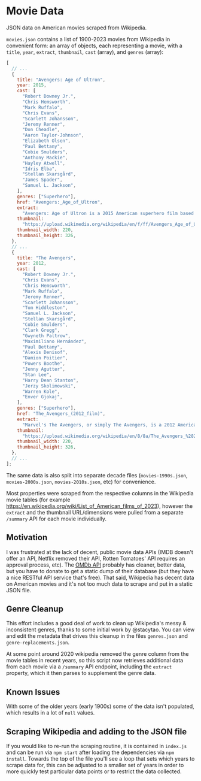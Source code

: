 # Movie Data

JSON data on American movies scraped from Wikipedia.

`movies.json` contains a list of 1900-2023 movies from Wikipedia in convenient form: an array of objects, each representing a movie, with a `title`, `year`, `extract`, `thumbnail`, `cast` (array), and `genres` (array):

```javascript
[
  // ...
  {
    title: "Avengers: Age of Ultron",
    year: 2015,
    cast: [
      "Robert Downey Jr.",
      "Chris Hemsworth",
      "Mark Ruffalo",
      "Chris Evans",
      "Scarlett Johansson",
      "Jeremy Renner",
      "Don Cheadle",
      "Aaron Taylor-Johnson",
      "Elizabeth Olsen",
      "Paul Bettany",
      "Cobie Smulders",
      "Anthony Mackie",
      "Hayley Atwell",
      "Idris Elba",
      "Stellan Skarsgård",
      "James Spader",
      "Samuel L. Jackson",
    ],
    genres: ["Superhero"],
    href: "Avengers:_Age_of_Ultron",
    extract:
      "Avengers: Age of Ultron is a 2015 American superhero film based on the Marvel Comics superhero team the Avengers. Produced by Marvel Studios and distributed by Walt Disney Studios Motion Pictures, it is the sequel to The Avengers (2012) and the 11th film in the Marvel Cinematic Universe (MCU). Written and directed by Joss Whedon, the film features an ensemble cast including Robert Downey Jr., Chris Hemsworth, Mark Ruffalo, Chris Evans, Scarlett Johansson, Jeremy Renner, Don Cheadle, Aaron Taylor-Johnson, Elizabeth Olsen, Paul Bettany, Cobie Smulders, Anthony Mackie, Hayley Atwell, Idris Elba, Linda Cardellini, Stellan Skarsgård, James Spader, and Samuel L. Jackson. In the film, the Avengers fight Ultron (Spader)—an artificial intelligence created by Tony Stark (Downey) and Bruce Banner (Ruffalo) who plans to bring about world peace by causing human extinction.",
    thumbnail:
      "https://upload.wikimedia.org/wikipedia/en/f/ff/Avengers_Age_of_Ultron_poster.jpg",
    thumbnail_width: 220,
    thumbnail_height: 326,
  },
  // ...
  {
    title: "The Avengers",
    year: 2012,
    cast: [
      "Robert Downey Jr.",
      "Chris Evans",
      "Chris Hemsworth",
      "Mark Ruffalo",
      "Jeremy Renner",
      "Scarlett Johansson",
      "Tom Hiddleston",
      "Samuel L. Jackson",
      "Stellan Skarsgård",
      "Cobie Smulders",
      "Clark Gregg",
      "Gwyneth Paltrow",
      "Maximiliano Hernández",
      "Paul Bettany",
      "Alexis Denisof",
      "Damion Poitier",
      "Powers Boothe",
      "Jenny Agutter",
      "Stan Lee",
      "Harry Dean Stanton",
      "Jerzy Skolimowski",
      "Warren Kole",
      "Enver Gjokaj",
    ],
    genres: ["Superhero"],
    href: "The_Avengers_(2012_film)",
    extract:
      "Marvel's The Avengers, or simply The Avengers, is a 2012 American superhero film based on the Marvel Comics superhero team of the same name. Produced by Marvel Studios and distributed by Walt Disney Studios Motion Pictures, it is the sixth film in the Marvel Cinematic Universe (MCU). Written and directed by Joss Whedon, the film features an ensemble cast including Robert Downey Jr., Chris Evans, Mark Ruffalo, Chris Hemsworth, Scarlett Johansson, and Jeremy Renner as the Avengers, alongside Tom Hiddleston, Stellan Skarsgård, and Samuel L. Jackson. In the film, Nick Fury and the spy agency S.H.I.E.L.D. recruit Tony Stark, Steve Rogers, Bruce Banner, Thor, Natasha Romanoff, and Clint Barton to form a team capable of stopping Thor's brother Loki from subjugating Earth.",
    thumbnail:
      "https://upload.wikimedia.org/wikipedia/en/8/8a/The_Avengers_%282012_film%29_poster.jpg",
    thumbnail_width: 220,
    thumbnail_height: 326,
  },
  // ...
];
```

The same data is also split into separate decade files (`movies-1990s.json`, `movies-2000s.json`, `movies-2010s.json`, etc) for convenience.

Most properties were scraped from the respective columns in the Wikipedia movie tables (for example https://en.wikipedia.org/wiki/List_of_American_films_of_2023), however the `extract` and the thumbnail URL/dimensions were pulled from a separate `/summary` API for each movie individually.

## Motivation

I was frustrated at the lack of decent, public movie data APIs (IMDB doesn't offer an API, Netflix removed their API, Rotten Tomatoes' API requires an approval process, etc). The [OMDb API](http://www.omdbapi.com/) probably has cleaner, better data, but you have to donate to get a static dump of their database (but they have a nice RESTful API service that's free). That said, Wikipedia has decent data on American movies and it's not too much data to scrape and put in a static JSON file.

## Genre Cleanup

This effort includes a good deal of work to clean up Wikipedia's messy & inconsistent genres, thanks to some initial work by @stacytao. You can view and edit the metadata that drives this cleanup in the files `genres.json` and `genre-replacements.json`.

At some point around 2020 wikipedia removed the genre column from the movie tables in recent years, so this script now retrieves additional data from each movie via a `/summary` API endpoint, including the `extract` property, which it then parses to supplement the genre data.

## Known Issues

With some of the older years (early 1900s) some of the data isn't populated, which results in a lot of `null` values.

## Scraping Wikipedia and adding to the JSON file

If you would like to re-run the scraping routine, it is contained in `index.js` and can be run via `npm start` after loading the dependencies via `npm install`. Towards the top of the file you'll see a loop that sets which years to scrape data for, this can be adjusted to a smaller set of years in order to more quickly test particular data points or to restrict the data collected.
